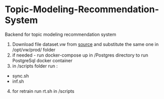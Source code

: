 # Topic-Modeling-Recommendation-System
Backend for topic modeling recommendation  system
1. Download file dataset.vw from [source](https://drive.google.com/drive/folders/1SAT_1nRWMo2DOnGWe3oDBiZAwXevGx7f?usp=sharing) and substitute the same one  in /opt/vw/prod/ folder
2. if needed - run docker-compose up in /Postgres directory to run PostgreSql docker container
3. in /scripts folder run :
  + sync.sh
  + inf.sh
4. for retrain run rt.sh in /scripts


